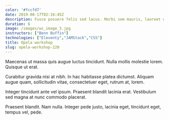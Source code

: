 ```yaml
---
color: '#fccfd7'
date: 2019-08-17T02:16:45Z
description: Fusce posuere felis sed lacus. Morbi sem mauris, laoreet ut, rhoncus aliquet, pulvinar sed, nisl.
duration: 6
image: /images/ws_image_3.jpg
instructors: ["Benn Buffin"]
technologies: ["Eleventy","JAMStack","CSS"]
title: Opela workshop
slug: opela-workshop-220
---
```

Maecenas ut massa quis augue luctus tincidunt. Nulla mollis molestie lorem. Quisque ut erat.

Curabitur gravida nisi at nibh. In hac habitasse platea dictumst. Aliquam augue quam, sollicitudin vitae, consectetuer eget, rutrum at, lorem.

Integer tincidunt ante vel ipsum. Praesent blandit lacinia erat. Vestibulum sed magna at nunc commodo placerat.

Praesent blandit. Nam nulla. Integer pede justo, lacinia eget, tincidunt eget, tempus vel, pede.
